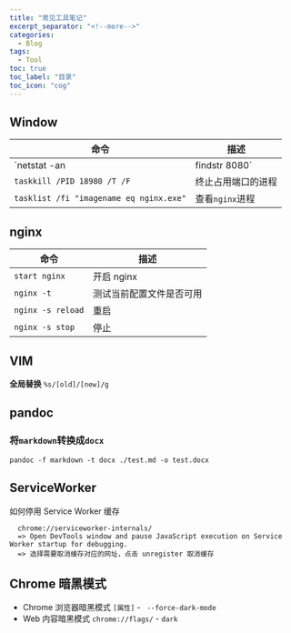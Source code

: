 ```yaml
---
title: "常见工具笔记"
excerpt_separator: "<!--more-->"
categories:
  - Blog
tags:
  - Tool
toc: true
toc_label: "目录"
toc_icon: "cog"
---
```


## Window

| 命令 | 描述 |
| --- | --- |
| `netstat -an|findstr 8080` | 查看端口 |
| `taskkill /PID 18980 /T /F` | 终止占用端口的进程 |
| `tasklist /fi "imagename eq nginx.exe"` | 查看`nginx`进程 |

## nginx

| 命令 | 描述 |
| --- | --- |
| `start nginx` | 开启 nginx |
| `nginx -t` | 测试当前配置文件是否可用 |
| `nginx -s reload` | 重启 |
| `nginx -s stop` | 停止 |

## VIM
**全局替换** `%s/[old]/[new]/g`

## pandoc
### 将`markdown`转换成`docx`
`pandoc -f markdown -t docx ./test.md -o test.docx`

## ServiceWorker
如何停用 Service Worker 缓存

```
  chrome://serviceworker-internals/
  => Open DevTools window and pause JavaScript execution on Service Worker startup for debugging.
  => 选择需要取消缓存对应的网址，点击 unregister 取消缓存
```

## Chrome 暗黑模式

- Chrome 浏览器暗黑模式 `[属性]` - ` --force-dark-mode`
- Web 内容暗黑模式 `chrome://flags/` - `dark`
